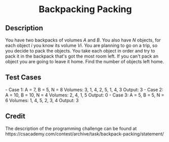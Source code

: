 <h1 align="center">Backpacking Packing</h1>

<h2>Description</h2>
You have two backpacks of volumes <i>A</i> and <i>B</i>. You also have <i>N</i> objects, for each object <i>i</i> you know its volume <i>Vi</i>.
You are planning to go on a trip, so you decide to pack the objects. You take each object in order and try to pack it in the backpack
that's got the most room left. If you can't pack an object you are going to leave it home.
Find the number of objects left home.

<h2>Test Cases</h2>
- Case 1:
  A = 7, B = 5, N = 8
  Volumes: 3, 1, 4, 2, 5, 1, 4, 3
  Output: 3
- Case 2:
  A = 10, B = 10, N = 4
  Volumes: 2, 4, 1, 5
  Output: 0
- Case 3:
  A = 5, B = 5, N = 6
  Volumes: 1, 4, 5, 2, 3, 4
  Output: 3

<h2>Credit</h2>
The description of the programming challenge can be found at https://csacademy.com/contest/archive/task/backpack-packing/statement/



